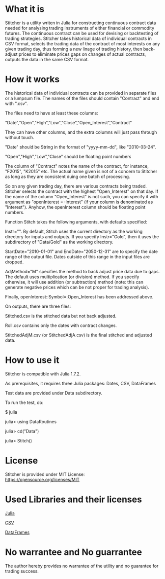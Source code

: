 
# What it is

Stitcher is a utility writen in Julia for constructing continuous contract data needed for analysing trading instruments of either financial or commodity futures.  The continuous contract can be used for devising or backtesting of trading strategies.  Stitcher takes historical data of individual contracts in CSV format, selects the trading data of the contract of most interests on any given trading day, thus forming a new linage of trading history, then back-adjust prices to eliminate prices gaps on changes of actual contracts, outputs the data in the same CSV format.

# How it works

The historical data of individual contracts can be provided in separate files or a lumpsum file.  The names of the files should contain "Contract" and end with ".csv".

The files need to have at least these columns:

"Date","Open","High","Low","Close","Open_Interest","Contract"

They can have other columns, and the extra columns will just pass through without touch.

"Date" should be String in the format of "yyyy-mm-dd", like "2010-03-24".

"Open","High","Low","Close" should be floating point numbers

The column of "Contract" notes the name of the contract, for instance, "F2015", "K2015" etc.  The actual name given is not of a concern to Stitcher as long as they are consistent duing one batch of processing.

So on any given trading day, there are various contracts being traded.  Stitcher selects the contract with the highest "Open_Interest" on that day.  If the name of the column "Open_Interest" is not such, you can specify it with argument as "openInterest = :Interest" (if your column is denominated as "Interest").  Anyhow, the openInterest column should be floating point numbers.

Function Stitch takes the following arguments, with defaults specified:

Instr="".  By default, Stitch uses the current directory as the working directory for inputs and outputs.  If you specify Instr="Gold", then it uses the subdirectory of "Data/Gold" as the working directory.

StartDate="2010-01-01" and EndDate="2050-12-31" are to specify the date range of the output file.  Dates outside of this range in the input files are dropped.

AdjMethod="M" specifies the method to back adjust price data due to gaps.  The default uses multiplication (or division) method.  If you specify otherwise, it will use addition (or subtraction) method (note: this can generate negative prices which can be not proper for trading analysis).

Finally, openInterest::Symbol=:Open_Interest has been addressed above.

On outputs, there are three files:

Stitched.csv is the stitched data but not back adjusted.

Roll.csv contains only the dates with contract changes.

StitchedAdjM.csv (or StitchedAdjA.csv) is the final stitched and adjusted data.

# How to use it

Stitcher is compatible with Julia 1.7.2.

As prerequisites, it requires three Julia packages: Dates, CSV, DataFrames

Test data are provided under Data subdirectory.

To run the test, do:

$ julia

julia> using DataRoutines

julia> cd("Data")

julia> Stitch()

# License

Stitcher is provided under MIT License: https://opensource.org/licenses/MIT

# Used Libraries and their licenses

[Julia](https://julialang.org/)

[CSV](https://juliapackages.com/p/csv)

[DataFrames](https://juliapackages.com/p/dataframes)

# No warrantee and No guarrantee

The author hereby provides no warrantee of the utility and no guarantee for trading success.
